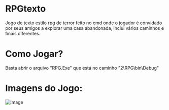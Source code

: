 # RPGtexto

Jogo de texto estilo rpg de terror feito no cmd onde o jogador é convidado por seus amigos a explorar uma casa abandonada, inclui vários caminhos e finais diferentes.

# Como Jogar?

Basta abrir o arquivo "RPG.Exe" que está no caminho "2\RPG\bin\Debug"

# Imagens do Jogo:
![image](https://github.com/gabs4841/RPGtexto/assets/74026100/688b9603-81ec-4a38-8f02-0e233226775a)
